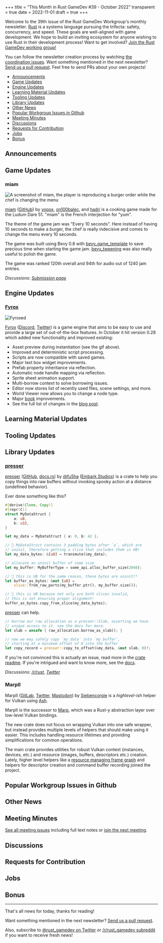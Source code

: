 +++
title = "This Month in Rust GameDev #39 - October 2022"
transparent = true
date = 2022-11-01
draft = true
+++

<!-- no toc -->

<!-- Check the post with markdownlint-->

Welcome to the 39th issue of the Rust GameDev Workgroup's
monthly newsletter.
[Rust] is a systems language pursuing the trifecta:
safety, concurrency, and speed.
These goals are well-aligned with game development.
We hope to build an inviting ecosystem for anyone wishing
to use Rust in their development process!
Want to get involved? [Join the Rust GameDev working group!][join]

You can follow the newsletter creation process
by watching [the coordination issues][coordination].
Want something mentioned in the next newsletter?
[Send us a pull request][pr].
Feel free to send PRs about your own projects!

[Rust]: https://rust-lang.org
[join]: https://github.com/rust-gamedev/wg#join-the-fun
[pr]: https://github.com/rust-gamedev/rust-gamedev.github.io
[coordination]: https://github.com/rust-gamedev/rust-gamedev.github.io/issues?q=label%3Acoordination

- [Announcements](#announcements)
- [Game Updates](#game-updates)
- [Engine Updates](#engine-updates)
- [Learning Material Updates](#learning-material-updates)
- [Tooling Updates](#tooling-updates)
- [Library Updates](#library-updates)
- [Other News](#other-news)
- [Popular Workgroup Issues in Github](#popular-workgroup-issues-in-github)
- [Meeting Minutes](#meeting-minutes)
- [Discussions](#discussions)
- [Requests for Contribution](#requests-for-contribution)
- [Jobs](#jobs)
- [Bonus](#bonus)

<!--
Ideal section structure is:

```
### [Title]

![image/GIF description](image link)
_image caption_

A paragraph or two with a summary and [useful links].

_Discussions:
[/r/rust](https://reddit.com/r/rust/todo),
[twitter](https://twitter.com/todo/status/123456)_

[Title]: https://first.link
[useful links]: https://other.link
```

If needed, a section can be split into subsections with a "------" delimiter.
-->

## Announcements

## Game Updates

### miam

![A screenshot of miam, the player is reproducing a burger order
while the chef is changing the menu](miam.png)

[miam] ([GitHub][miam-src]) by [yopox], [on100balec], and [hadri]
is a cooking game made for the Ludum Dare 51.
"miam" is the French interjection for "yum".

The theme of the game jam was "Every 10 seconds".
Here instead of having 10 seconds to make a burger,
the chef is really indecisive and comes to change
the menu every 10 seconds.

The game was built using Bevy 0.8 with [bevy_game_template]
to save precious time when starting the game jam.
[bevy_tweening] was also really useful to polish the game.

The game was ranked 120th overall and 94th for audio out of 1240 jam entries.

_Discussions: [Submission page](https://ldjam.com/events/ludum-dare/51/miam)_

[miam]: https://yopox.itch.io/miam
[miam-src]: https://www.github.com/yopox/LD51
[yopox]: https://mstdn.social/@yopox
[on100balec]: https://soundcloud.com/jmen_balec
[hadri]: https://github.com/HadrienRenaud
[bevy_game_template]: https://github.com/NiklasEi/bevy_game_template
[bevy_tweening]: https://github.com/djeedai/bevy_tweening

## Engine Updates

### [Fyrox]

![Fyroxed](fyroxed.gif)

[Fyrox] ([Discord][fyrox_discord], [Twitter][fyrox_twitter]) is a game engine that
aims to be easy to use and provide a large set of out-of-the-box features. In October
it hit version 0.28 which added new functionality and improved existing:

- Asset preview during instantiation (see the gif above).
- Improved and deterministic script processing.
- Scripts are now compatible with saved games.
- Major text box widget improvements.
- Prefab property inheritance via reflection.
- Automatic node handle mapping via reflection.
- Sprite sheet animation support.
- Multi-borrow context to solve borrowing issues.
- Editor now stores list of recently used files, scene settings, and more.
- World Viewer now allows you to change a node type.
- Major [book] improvements.
- See the full list of changes in the [blog post][0.28].

[Fyrox]: https://github.com/FyroxEngine/Fyrox
[0.28]: https://fyrox.rs/blog/post/feature-highlights-0-28/
[fyrox_discord]: https://discord.com/invite/xENF5Uh
[fyrox_twitter]: https://twitter.com/DmitryNStepanov
[book]: https://fyrox-book.github.io/

## Learning Material Updates

## Tooling Updates

## Library Updates

### [presser]

[presser] ([GitHub][presser-github], [docs.rs][presser-docs])
by [@fu5ha] ([Embark Studios][embark])
is a crate to help you copy things into raw buffers without
invoking spooky action at a distance (undefined behavior).

Ever done something like this?

```rust
#[derive(Clone, Copy)]
#[repr(C)]
struct MyDataStruct {
    a: u8,
    b: u32,
}

let my_data = MyDataStruct { a: 0, b: 42 };

// 🚨 MyDataStruct contains 3 padding bytes after `a`, which are
// uninit, therefore getting a slice that includes them is UB!
let my_data_bytes: &[u8] = transmute(&my_data);

// allocate an uninit buffer of some size
let my_buffer: MyBufferType = some_api.alloc_buffer_size(2048);

// 🚨 this is UB for the same reason, these bytes are uninit!*
let buffer_as_bytes: &mut [u8] =
    slice::from_raw_parts(my_buffer.ptr(), my_buffer.size());

// 🚨 this is UB because not only are both slices invalid,
// this is not ensuring proper alignment!
buffer_as_bytes.copy_from_slice(my_data_bytes);
```

[presser] can help.

```rust
// borrow our raw allocation as a presser::Slab, asserting we have
// unique access to it. see the docs for more.
let slab = unsafe { raw_allocation.borrow_as_slab(); }

// now we may safely copy `my_data` into `my_buffer`,
// starting at a minimum offset of 0 into the buffer
let copy_record = presser::copy_to_offset(&my_data, &mut slab, 0)?;
```

If you're not convinced this is actually an issue, read more in the
[crate readme][presser-readme]. If you're intrigued and want to know more,
see the [docs][presser-docs].

_Discussions: [/r/rust](https://reddit.com/r/rust/comments/y5mq3w/presser),
[Twitter](https://twitter.com/fu5ha/status/1581705656218062848)_

[presser]: https://crates.io/crates/presser
[presser-github]: https://github.com/embarkstudios/presser
[presser-docs]: https://docs.rs/presser
[@fu5ha]: https://github.com/fu5ha
[embark]: https://github.com/embarkstudios
[presser-readme]: https://crates.io/crates/presser

### MarpII

MarpII ([GitLab](https://gitlab.com/tendsinmende/marpii),
[Twitter](https://twitter.com/siebencorgie),
[Mastodon](https://mastodon.social/@siebencorgie)) by
[Siebencorgie](https://github.com/siebencorgie)
is a *highlevel-ish* helper for Vulkan using
[Ash](https://crates.io/crates/ash).

MarpII is the successor to [Marp](https://gitlab.com/tendsinmende/marp), which
was a Rust-y abstraction layer over low-level Vulkan bindings.

The new crate does not focus on wrapping Vulkan into one safe wrapper, but
instead provides multiple levels of helpers that should make using it easier.
This includes handling resource lifetimes and providing simplifications for
common operations.

The main crate provides utilities for robust Vulkan context (instances, devices,
etc.) and resource (images, buffers, descriptors etc.) creation. Lately,
higher level helpers like a
[resource managing frame graph](https://siebencorgie.rs/posts/marpii-rmg/) and
helpers for descriptor creation and command buffer recording joined the project.

## Popular Workgroup Issues in Github

<!-- Up to 10 links to interesting issues -->

## Other News

<!-- One-liners for plan items that haven't got their own sections. -->

## Meeting Minutes

<!-- Up to 10 most important notes + a link to the full details -->

[See all meeting issues][label_meeting] including full text notes
or [join the next meeting][join].

[label_meeting]: https://github.com/rust-gamedev/wg/issues?q=label%3Ameeting

## Discussions

<!-- Links to handpicked reddit/twitter/urlo/etc threads that provide
useful information -->

## Requests for Contribution

<!-- Links to "good first issue"-labels or direct links to specific tasks -->

## Jobs

<!-- An optional section for new jobs related to Rust gamedev -->

## Bonus

<!-- Bonus section to make the newsletter more interesting
and highlight events from the past. -->

------

That's all news for today, thanks for reading!

Want something mentioned in the next newsletter?
[Send us a pull request][pr].

Also, subscribe to [@rust_gamedev on Twitter][@rust_gamedev]
or [/r/rust_gamedev subreddit][/r/rust_gamedev] if you want to receive fresh news!

<!--
TODO: Add real links and un-comment once this post is published
**Discuss this post on**:
[/r/rust_gamedev](TODO),
[Twitter](TODO),
[Discord](https://discord.gg/yNtPTb2).
-->

[/r/rust_gamedev]: https://reddit.com/r/rust_gamedev
[@rust_gamedev]: https://twitter.com/rust_gamedev
